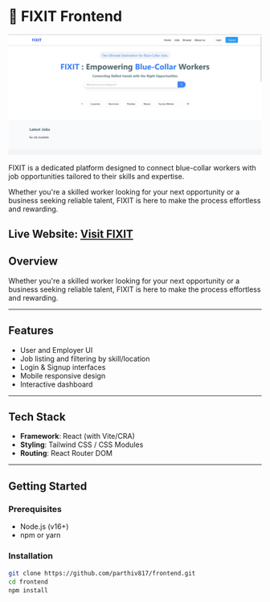 # 🔧 FIXIT Frontend

![FIXIT UI Preview](./preview.png)

FIXIT is a dedicated platform designed to connect blue-collar workers with job opportunities tailored to their skills and expertise.

Whether you're a skilled worker looking for your next opportunity or a business seeking reliable talent, FIXIT is here to make the process effortless and rewarding.

**Live Website**: [Visit FIXIT](https://rozgarhubbluecollarjob.netlify.app/)
---

## Overview

Whether you're a skilled worker looking for your next opportunity or a business seeking reliable talent, FIXIT is here to make the process effortless and rewarding.

---

##  Features

- User and Employer UI
- Job listing and filtering by skill/location
- Login & Signup interfaces
- Mobile responsive design
- Interactive dashboard

---

##  Tech Stack

- **Framework**: React (with Vite/CRA)
- **Styling**: Tailwind CSS / CSS Modules 
- **Routing**: React Router DOM


---

##  Getting Started

### Prerequisites

- Node.js (v16+)
- npm or yarn


### Installation

```bash
git clone https://github.com/parthiv817/frontend.git
cd frontend
npm install





